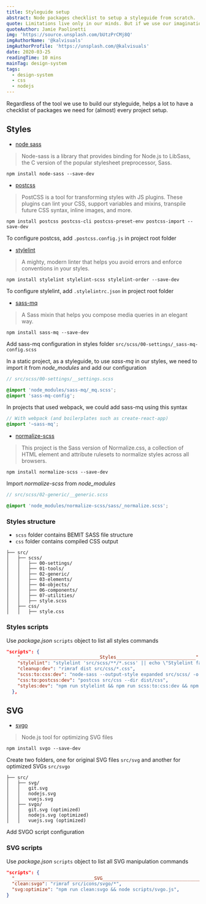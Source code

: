 ```yaml
---
title: Styleguide setup
abstract: Node packages checklist to setup a styleguide from scratch.
quote: Limitations live only in our minds. But if we use our imaginations, our possibilities become limitless.
quoteAuthor: Jamie Paolinetti
img: 'https://source.unsplash.com/bUtzPrCMj8Q'
imgAuthorName: '@kalvisuals'
imgAuthorProfile: 'https://unsplash.com/@kalvisuals'
date: 2020-03-25
readingTime: 10 mins
mainTag: design-system
tags:
  - design-system
  - css
  - nodejs
---
```


Regardless of the tool we use to build our styleguide, helps a lot to have a checklist of packages we need for (almost) every project setup.

## Styles

- [node sass](https://github.com/sass/node-sass)
> Node-sass is a library that provides binding for Node.js to LibSass, the C version of the popular stylesheet preprocessor, Sass.

```shell
npm install node-sass --save-dev
```

- [postcss](https://github.com/postcss/postcss)
> PostCSS is a tool for transforming styles with JS plugins. These plugins can lint your CSS, support variables and mixins, transpile future CSS syntax, inline images, and more.

```shell
npm install postcss postcss-cli postcss-preset-env postcss-import --save-dev
```

To configure postcss, add `.postcss.config.js` in project root folder

<script src="https://gist.github.com/giuliachiola/146d8866adf5d67dbda53d6e8615840e.js"></script>

- [stylelint](https://github.com/stylelint/stylelint)
> A mighty, modern linter that helps you avoid errors and enforce conventions in your styles.

```shell
npm install stylelint stylelint-scss stylelint-order --save-dev
```

To configure stylelint, add `.stylelintrc.json` in project root folder

<script src="https://gist.github.com/giuliachiola/c93494069521ea5f20f5b76936efd710.js"></script>

- [sass-mq](https://github.com/sass-mq/sass-mq)
> A Sass mixin that helps you compose media queries in an elegant way.

```shell
npm install sass-mq --save-dev
```

Add sass-mq configuration in styles folder `src/scss/00-settings/_sass-mq-config.scss`

<script src="https://gist.github.com/giuliachiola/96e45250546172f5257fbba72c65972d.js"></script>

In a static project, as a styleguide, to use _sass-mq_ in our styles, we need to import it from _node_modules_ and add our configuration

```scss
// src/scss/00-settings/__settings.scss

@import 'node_modules/sass-mq/_mq.scss';
@import 'sass-mq-config';
```

In projects that used webpack, we could add sass-mq using this syntax

```scss
// With webpack (and boilerplates such as create-react-app)
@import '~sass-mq';
```

- [normalize-scss](https://github.com/JohnAlbin/normalize-scss)
> This project is the Sass version of Normalize.css, a collection of HTML element and attribute rulesets to normalize styles across all browsers.

```shell
npm install normalize-scss --save-dev
```

Import _normalize-scss_ from _node_modules_

```scss
// src/scss/02-generic/__generic.scss

@import 'node_modules/normalize-scss/sass/_normalize.scss';
```

### Styles structure

- `scss` folder contains BEMIT SASS file structure
- `css` folder contains compiled CSS output

```shell
├── src/
│   ├── scss/
│   │   ├── 00-settings/
│   │   ├── 01-tools/
│   │   ├── 02-generic/
│   │   ├── 03-elements/
│   │   ├── 04-objects/
│   │   ├── 06-components/
│   │   ├── 07-utilities/
│   │   ├── style.scss
│   ├── css/
│   │   ├── style.css
```

### Styles scripts

Use _package.json_ `scripts` object to list all styles commands

```json
"scripts": {
    "_____________________________Styles_____________________________": "",
    "stylelint": "stylelint 'src/scss/**/*.scss' || echo \"Stylelint failed for some file(s).\"",
    "cleanup:dev": "rimraf dist src/css/*.css",
    "scss:to:css:dev": "node-sass --output-style expanded src/scss/ -o src/css/",
    "css:to:postcss:dev": "postcss src/css --dir dist/css",
    "styles:dev": "npm run stylelint && npm run scss:to:css:dev && npm run css:to:postcss:dev",
  },
```


## SVG

- [svgo](https://github.com/svg/svgo)
> Node.js tool for optimizing SVG files

```shell
npm install svgo --save-dev
```

Create two folders, one for original SVG files `src/svg` and another for optimized SVGs `src/svgo`

```shell
├── src/
│   ├── svg/
│   │   git.svg
│   │   nodejs.svg
│   │   vuejs.svg
│   ├── svgo/
│   │   git.svg (optimized)
│   │   nodejs.svg (optimized)
│   │   vuejs.svg (optimized)
```

Add SVGO script configuration

<script src="https://gist.github.com/giuliachiola/74c01c019e5e7773ac726ae9c637dc67.js"></script>

### SVG scripts

Use _package.json_ `scripts` object to list all SVG manipulation commands

```json
"scripts": {
  "_____________________________SVG________________________________________________": "",
  "clean:svgo": "rimraf src/icons/svgo/*",
  "svg:optimize": "npm run clean:svgo && node scripts/svgo.js",
}
```

